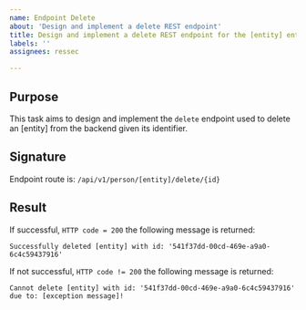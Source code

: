 ```yaml
---
name: Endpoint Delete
about: 'Design and implement a delete REST endpoint'
title: Design and implement a delete REST endpoint for the [entity] entity
labels: ''
assignees: ressec

---
```


## Purpose

This task aims to design and implement the `delete` endpoint used to delete an [entity] from the backend given its identifier.

## Signature

Endpoint route is: `/api/v1/person/[entity]/delete/{id}`

## Result

If successful, `HTTP code = 200` the following message is returned:

`Successfully deleted [entity] with id: '541f37dd-00cd-469e-a9a0-6c4c59437916'` 

If not successful, `HTTP code != 200` the following message is returned:

`Cannot delete [entity] with id: '541f37dd-00cd-469e-a9a0-6c4c59437916' due to: [exception message]!` 

